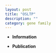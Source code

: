 ```yaml
---
layout: post
title: "OSLTP"
description: ""
category: gene family
---
```


* **Information**  

* **Publication**  


